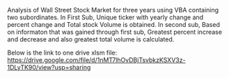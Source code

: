 Analysis of Wall Street Stock Market for three years using VBA containing two subordinates.
In First Sub, Unique ticker with yearly change and percent change and Total stock Volume is obtained.
In second sub, Based on informaton that was gained through first sub, Greatest percent increase and decrease and also greatest total volume is calculated.

Below is the link to one drive xlsm file:
https://drive.google.com/file/d/1nMT7lhOvDBjTsvbkzKSXV3z-1DLyTK90/view?usp=sharing
